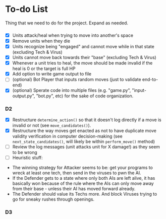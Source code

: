 # To-do List
Thing that we need to do for the project. Expand as needed.

### 

- [x] Units attack/heal when trying to move into another's space
- [x] Remove units when they die
- [x] Units recognize being "engaged" and cannot move while in that state (excluding Tech & Virus)
- [x] Units cannot move back towards their "base" (excluding Tech & Virus)
- [x] Whenever a unit tries to heal, the move should be made invalid if the heal is 0 or the target is full HP
- [x] Add option to write game output to file
- [ ] (optional) Bot Player that inputs random moves (just to validate end-to-end)
- [x] (optional) Sperate code into multiple files (e.g. "game.py", "input-output.py", "bot.py", etc) for the sake of code organization.

### D2
- [x] Restructure `determine_action()` so that it doesn't log directly if a move is invalid or not (see `move_candidates()`).
- [x] Restructure the way moves get enacted as not to have duplicate move validity verification in computer decision-making (see `next_state_candidates()`, will likely be within `perform_move()` method) 
- [ ] Review the log messages (unit attacks unit for X damage!) as they seem to be wrong
- [ ] Heuristic stuff:
* The winning strategy for Attacker seems to be: get your programs to wreck at least one tech, then send in the viruses to pwn the AI.
* If the Defender gets to a state where only both AIs are left alive, it has basically won because of the rule where the AIs can only move away from their base - unless their AI has moved forward already.
* The Defender should value its Techs more. And block Viruses trying to go for sneaky rushes through openings.
### D3